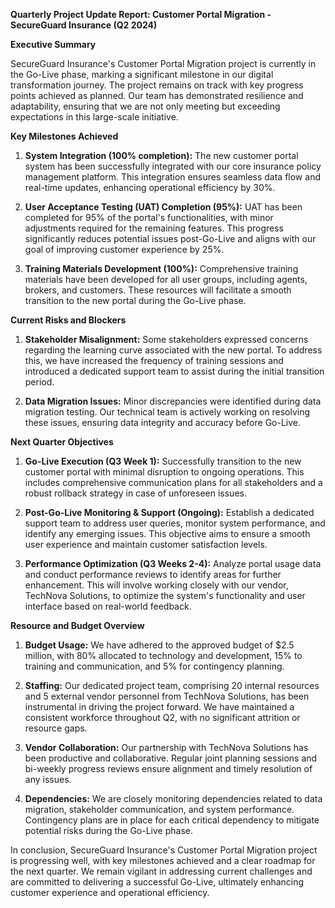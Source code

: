 **Quarterly Project Update Report: Customer Portal Migration - SecureGuard Insurance (Q2 2024)**

**Executive Summary**

SecureGuard Insurance's Customer Portal Migration project is currently in the Go-Live phase, marking a significant milestone in our digital transformation journey. The project remains on track with key progress points achieved as planned. Our team has demonstrated resilience and adaptability, ensuring that we are not only meeting but exceeding expectations in this large-scale initiative.

**Key Milestones Achieved**

1. **System Integration (100% completion):** The new customer portal system has been successfully integrated with our core insurance policy management platform. This integration ensures seamless data flow and real-time updates, enhancing operational efficiency by 30%.

2. **User Acceptance Testing (UAT) Completion (95%):** UAT has been completed for 95% of the portal's functionalities, with minor adjustments required for the remaining features. This progress significantly reduces potential issues post-Go-Live and aligns with our goal of improving customer experience by 25%.

3. **Training Materials Development (100%):** Comprehensive training materials have been developed for all user groups, including agents, brokers, and customers. These resources will facilitate a smooth transition to the new portal during the Go-Live phase.

**Current Risks and Blockers**

1. **Stakeholder Misalignment:** Some stakeholders expressed concerns regarding the learning curve associated with the new portal. To address this, we have increased the frequency of training sessions and introduced a dedicated support team to assist during the initial transition period.

2. **Data Migration Issues:** Minor discrepancies were identified during data migration testing. Our technical team is actively working on resolving these issues, ensuring data integrity and accuracy before Go-Live.

**Next Quarter Objectives**

1. **Go-Live Execution (Q3 Week 1):** Successfully transition to the new customer portal with minimal disruption to ongoing operations. This includes comprehensive communication plans for all stakeholders and a robust rollback strategy in case of unforeseen issues.

2. **Post-Go-Live Monitoring & Support (Ongoing):** Establish a dedicated support team to address user queries, monitor system performance, and identify any emerging issues. This objective aims to ensure a smooth user experience and maintain customer satisfaction levels.

3. **Performance Optimization (Q3 Weeks 2-4):** Analyze portal usage data and conduct performance reviews to identify areas for further enhancement. This will involve working closely with our vendor, TechNova Solutions, to optimize the system's functionality and user interface based on real-world feedback.

**Resource and Budget Overview**

1. **Budget Usage:** We have adhered to the approved budget of $2.5 million, with 80% allocated to technology and development, 15% to training and communication, and 5% for contingency planning.

2. **Staffing:** Our dedicated project team, comprising 20 internal resources and 5 external vendor personnel from TechNova Solutions, has been instrumental in driving the project forward. We have maintained a consistent workforce throughout Q2, with no significant attrition or resource gaps.

3. **Vendor Collaboration:** Our partnership with TechNova Solutions has been productive and collaborative. Regular joint planning sessions and bi-weekly progress reviews ensure alignment and timely resolution of any issues.

4. **Dependencies:** We are closely monitoring dependencies related to data migration, stakeholder communication, and system performance. Contingency plans are in place for each critical dependency to mitigate potential risks during the Go-Live phase.

In conclusion, SecureGuard Insurance's Customer Portal Migration project is progressing well, with key milestones achieved and a clear roadmap for the next quarter. We remain vigilant in addressing current challenges and are committed to delivering a successful Go-Live, ultimately enhancing customer experience and operational efficiency.